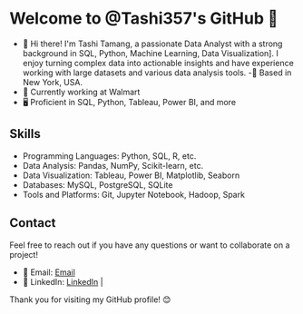 # Welcome to @Tashi357's GitHub 👋
- 👀 Hi there! I'm Tashi Tamang, a passionate Data Analyst with a strong background in SQL, Python, Machine Learning, Data Visualization]. I      enjoy turning complex data into actionable insights and have experience working with large datasets and various data analysis tools.
-📍 Based in New York, USA.
- 💼 Currently working at Walmart
- 🖥️ Proficient in SQL, Python, Tableau, Power BI, and more

## Skills
- Programming Languages: Python, SQL, R, etc.
- Data Analysis: Pandas, NumPy, Scikit-learn, etc.
- Data Visualization: Tableau, Power BI, Matplotlib, Seaborn
- Databases: MySQL, PostgreSQL, SQLite
- Tools and Platforms: Git, Jupyter Notebook, Hadoop, Spark

## Contact
  Feel free to reach out if you have any questions or want to collaborate on a project!
- 📧 Email: [Email](tashitamang.np@gmail.com)
- 💼 LinkedIn: [LinkedIn](https://www.linkedin.com/in/tashi-tamang357/) |

Thank you for visiting my GitHub profile! 😊
